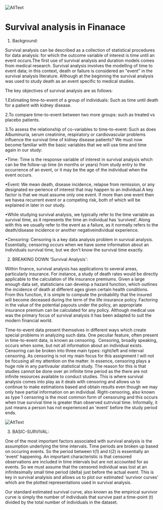 ![AllText](https://github.com/ULStats/MA4128Assessment-2018/blob/master/Finance.jpg)

Survival analysis in Finanace
===================================
1) Background:

Survival analysis can be described as a collection of statistical procedures for data analysis:  for which the outcome variable of interest is time until an event occurs.The first use of survival analysis and duration models comes from medical research.
Survival analysis involves the modelling of time to event data; in this context, death or failure
is considered an "event" in the survival analysis literature. Although at the beginning the
survival analysis was used to study death as an event specific to medical studies.

The key objectives of survival analysis are as follows:

1.Estimating time-to-event of a group of individuals:
Such as time until death for a patient with kidney disease.

2.To compare time-to-event between two more groups:
such as treated vs placebo patients.

3.To assess the relationship of co-variables to time-to-event:
Such as does Albuminuria, serum creatinine, respiratory or cardiovascular problems influence the survival time of kidney disease patients? We must now become familiar with the basic variables that we will use time and time again in our study:

•Time:
Time is the response variable of interest in survival analysis which can be the follow-up time (in months or years) from study entry to the occurrence of an event, or it may be the age of the individual when the event occurs.

•Event:
We mean death, disease incidence, relapse from remission, or any designated ex-perience of interest that may happen to an individual.A key factor is that we must assume only one event.  If more than one event then we havea recurrent event or a competing risk, both of which will be explained in later in our study.

•While studying survival analysis, we typically refer to the time variable as survival time, as it represents the time an individual has ’survived’.  Along with this we usually refer to the event as a failure, as it normally refers to the death/disease incidence or another negativeindividual experience.

•Censoring:
Censoring  is  a  key  data  analysis  problem  in  survival  analysis.   Essentially, censoring occurs when we have some information about an individuals survival time, but we don’t know the survival time exactly.

2) BREAKING DOWN 'Survival Analysis':

Within finance, survival analysis has applications to several areas, particularly insurance. For instance, a study of death rates would be directly applicable to the calculation of life insurance premiums. Given a large enough data set, statisticians can develop a hazard function, which outlines the incidence of death at different ages given certain health conditions. From this function, it is simple to compute the probability that the insured will become deceased during the term of the life insurance policy. Factoring in the value of the potential payouts under the policy, an appropriate insurance premium can be calculated for any policy.
Although medical use was the primary focus of survival analysis it has been adapted to suit the modern financial world.

Time-to-event data present themselves in different ways which create special problems in analyzing
such data. One peculiar feature, often present in time-to-event data, is known as censoring. 
Censoring, broadly speaking, occurs when some, but not all information about an individual exists.
Censoring can be broken into three main types: right/left and interval censoring. As censoring is not my main focus for this assignment 
I will not be focusing all my attention on the matter. In essence, censoring plays a huge role in any partivaular statistical study. The reason for this is that studies cannot be done over an infinite time period as the there are not infinite resources available to conduct studies. This is where survival analysis comes into play as it deals with censoring and allows us to continue to make estimations based and obtain results even though we may only have partial information on an individual. Right-censoring, also known as type 1 censoring is the most common form of censoruing and this occurs when true survival time is greater than observed sutrvival time. Informally, it just means a person has not experienced an 'event' before the study period ends.

![AltText](https://github.com/ULStats/MA4128Assessment-2018/blob/master/Rightcensoring.png)

3) BASIC-SURVIVAL:

One of the most important factors associated with survival analysis is the assumption underlying the time intervals. Time periods are broken up based on occuring events. So the period between t(1) and t(2) is essentially an 'event' happening. An important characteristic is that censored observations are included in time intervals but are not accounted for as events. So we must assume that the censored individual was lost at an infinitesimally small time period (delta) just before the actual event. This is key in survival analyisis and allows us to plot our estimated 'survivor curves' which are the plotted representations used in survival analysis.

Our standard estimated survival curve, also known as the empirical survivor curve is simply the number of individuals that survive past a time-point (t) divided by the total number of individuals in the dataset.
